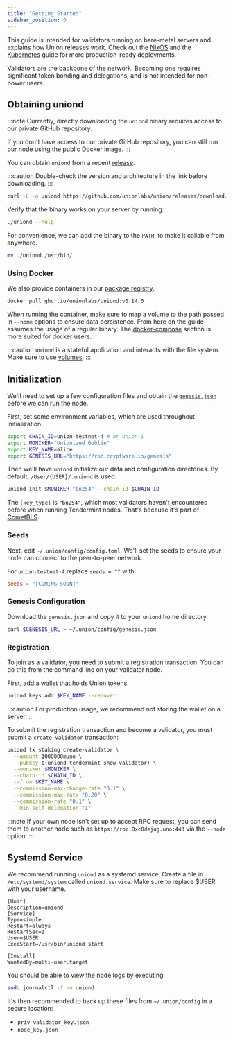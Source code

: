 ```yaml
---
title: "Getting Started"
sidebar_position: 0
---
```


This guide is intended for validators running on bare-metal servers and explains how Union releases work. Check out the [NixOS](./nixos) and the [Kubernetes](./kubernetes) guide for more production-ready deployments.

Validators are the backbone of the network. Becoming one requires significant token bonding and delegations, and is not intended for non-power users.

## Obtaining uniond

:::note
Currently, directly downloading the `uniond` binary requires access to our private GitHub repository.

If you don't have access to our private GitHub repository, you can still run our node using the public Docker image.
:::

You can obtain `uniond` from a recent [release](https://github.com/unionlabs/union/releases/latest).

:::caution
Double-check the version and architecture in the link before downloading.
:::

```sh
curl -L -o uniond https://github.com/unionlabs/union/releases/download/v0.14.0/uniond-x86_64-linux
```

Verify that the binary works on your server by running:

```sh
./uniond --help
```

For convenience, we can add the binary to the `PATH`, to make it callable from anywhere.

```sh
mv ./uniond /usr/bin/
```

### Using Docker

We also provide containers in our [package registry](https://github.com/unionlabs/union/pkgs/container/uniond).

```sh
docker pull ghcr.io/unionlabs/uniond:v0.14.0
```

When running the container, make sure to map a volume to the path passed in `--home` options to ensure data persistence. From here on the guide assumes the usage of a regular binary. The [docker-compose](./docker-compose) section is more suited for docker users.

:::caution
`uniond` is a stateful application and interacts with the file system. Make sure to use [volumes](https://docs.docker.com/storage/volumes/).
:::

## Initialization

We'll need to set up a few configuration files and obtain the [`genesis.json`](https://rpc.cryptware.io/genesis) before we can run the node.

First, set some environment variables, which are used throughout initialization.

```sh
export CHAIN_ID=union-testnet-4 # or union-1
export MONIKER="Unionized Goblin"
export KEY_NAME=alice
export GENESIS_URL="https://rpc.cryptware.io/genesis"
```

Then we'll have `uniond` initialize our data and configuration directories. By default, `/User/{USER}/.uniond` is used.

```sh
uniond init $MONIKER "bn254" --chain-id $CHAIN_ID
```

The `[key_type]` is `"bn254"`, which most validators haven't encountered before when running Tendermint nodes. That's because it's part of [CometBLS](02_architecture/cometbls.md).

### Seeds

Next, edit `~/.union/config/config.toml`. We'll set the seeds to ensure your node can connect to the peer-to-peer network.

For `union-testnet-4` replace `seeds = ""` with:

```toml
seeds = "[COMING SOON]"
```

### Genesis Configuration

Download the `genesis.json` and copy it to your `uniond` home directory.

```sh
curl $GENESIS_URL > ~/.union/config/genesis.json
```

### Registration

To join as a validator, you need to submit a registration transaction. You can do this from the command line on your validator node.

First, add a wallet that holds Union tokens.

```sh
uniond keys add $KEY_NAME --recover
```

:::caution
For production usage, we recommend not storing the wallet on a server.
:::

To submit the registration transaction and become a validator, you must submit a `create-validator` transaction:

```sh
uniond tx staking create-validator \
  --amount 1000000muno \
  --pubkey $(uniond tendermint show-validator) \
  --moniker $MONIKER \
  --chain-id $CHAIN_ID \
  --from $KEY_NAME \
  --commission-max-change-rate "0.1" \
  --commission-max-rate "0.20" \
  --commission-rate "0.1" \
  --min-self-delegation "1"
```

:::note
If your own node isn't set up to accept RPC request, you can send them to another node such as `https://rpc.0xc0dejug.uno:443` via the `--node` option.
:::

## Systemd Service

We recommend running `uniond` as a systemd service. Create a file in `/etc/systemd/system` called `uniond.service`. Make sure to replace $USER with your username.

```systemd
[Unit]
Description=uniond
[Service]
Type=simple
Restart=always
RestartSec=1
User=$USER
ExecStart=/usr/bin/uniond start

[Install]
WantedBy=multi-user.target
```

You should be able to view the node logs by executing

```sh
sudo journalctl -f -u uniond
```

It's then recommended to back up these files from `~/.union/config` in a secure location:

- `priv_validator_key.json`
- `node_key.json`
